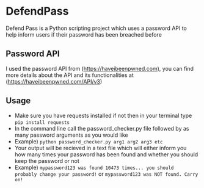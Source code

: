 # DefendPass
Defend Pass is a Python scripting project which uses a password API to help inform users if their password has been breached before

## Password API

I used the password API from (https://haveibeenpwned.com), you can find more details about the API and its functionalities at (https://haveibeenpwned.com/API/v3)

## Usage
* Make sure you have requests installed if not then in your terminal type `pip install requests`
* In the command line call the password_checker.py file followed by as many password arguments as you would like
* Example) `python password_checker.py arg1 arg2 arg3 etc`
* Your output will be recieved in a text file which will either inform you how many times your password has been found and whether you should keep the password or not
* Example) `mypassword123 was found 10473 times... you should probably change your password!` or `mypassword123 was NOT found. Carry on!`
